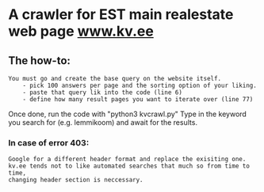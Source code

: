 # A crawler for EST main realestate web page www.kv.ee

## The how-to:
    You must go and create the base query on the website itself.
        - pick 100 answers per page and the sorting option of your liking.
        - paste that query lik into the code (line 6)
        - define how many result pages you want to iterate over (line 77)

Once done, run the code with "python3 kvcrawl.py"
Type in the keyword you search for (e.g. lemmikoom) and await for the results.

### In case of error 403:
    Google for a different header format and replace the exisiting one. 
    kv.ee tends not to like automated searches that much so from time to time, 
    changing header section is neccessary.